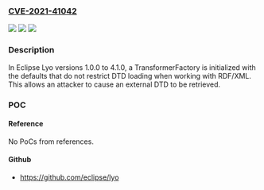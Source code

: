### [CVE-2021-41042](https://cve.mitre.org/cgi-bin/cvename.cgi?name=CVE-2021-41042)
![](https://img.shields.io/static/v1?label=Product&message=Eclipse%20Lyo&color=blue)
![](https://img.shields.io/static/v1?label=Version&message=%3E%3D%201.0.0%20&color=brighgreen)
![](https://img.shields.io/static/v1?label=Vulnerability&message=CWE-611&color=brighgreen)

### Description

In Eclipse Lyo versions 1.0.0 to 4.1.0, a TransformerFactory is initialized with the defaults that do not restrict DTD loading when working with RDF/XML. This allows an attacker to cause an external DTD to be retrieved.

### POC

#### Reference
No PoCs from references.

#### Github
- https://github.com/eclipse/lyo

